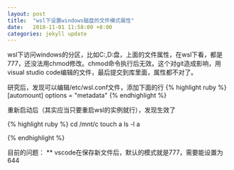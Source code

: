 ```yaml
---
layout: post
title:  "wsl下设置windows磁盘的文件模式属性"
date:   2018-11-01 11:58:00 +8:00
categories: jekyll update
---
```

wsl下访问windows的分区，比如C:,D:盘，上面的文件属性，在wsl下看，都是777，还没法用chmod修改。chmod命令执行后无效。这个对git造成影响，用visual studio code编辑的文件，最后提交到库里面，属性都不对了。

研究后，发现可以编辑/etc/wsl.conf文件，添加下面的行
{% highlight ruby %}
[automount]
options = "metadata"
{% endhighlight %}

重新启动后（其实应当只要重启wsl的实例就行），发现生效了

{% highlight ruby %}
cd /mnt/c
touch a
ls -l a

{% endhighlight %}

目前的问题：
** vscode在保存新文件后，默认的模式就是777，需要能设置为644